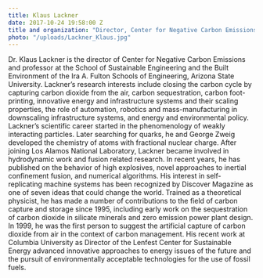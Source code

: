```yaml
---
title: Klaus Lackner
date: 2017-10-24 19:58:00 Z
title and organization: "Director, Center for Negative Carbon Emissions, Arizona State University"
photo: "/uploads/Lackner_Klaus.jpg"
---
```

Dr. Klaus Lackner is the director of Center for Negative Carbon Emissions and professor at the School of Sustainable Engineering and the Built Environment of the Ira A. Fulton Schools of Engineering, Arizona State University. Lackner’s research interests include closing the carbon cycle by capturing carbon dioxide from the air, carbon sequestration, carbon foot-printing, innovative energy and infrastructure systems and their scaling properties, the role of automation, robotics and mass-manufacturing in downscaling infrastructure systems, and energy and environmental policy. Lackner’s scientific career started in the phenomenology of weakly interacting particles. Later searching for quarks, he and George Zweig developed the chemistry of atoms with fractional nuclear charge. After joining Los Alamos National Laboratory, Lackner became involved in hydrodynamic work and fusion related research. In recent years, he has published on the behavior of high explosives, novel approaches to inertial confinement fusion, and numerical algorithms. His interest in self-replicating machine systems has been recognized by Discover Magazine as one of seven ideas that could change the world. Trained as a theoretical physicist, he has made a number of contributions to the field of carbon capture and storage since 1995, including early work on the sequestration of carbon dioxide in silicate minerals and zero emission power plant design. In 1999, he was the first person to suggest the artificial capture of carbon dioxide from air in the context of carbon management. His recent work at Columbia University as Director of the Lenfest Center for Sustainable Energy advanced innovative approaches to energy issues of the future and the pursuit of environmentally acceptable technologies for the use of fossil fuels.

